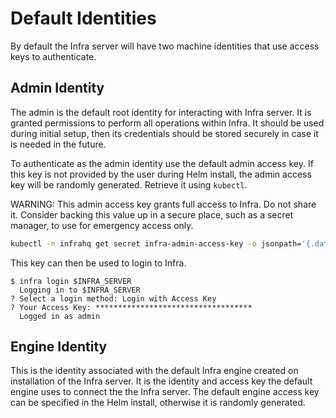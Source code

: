# Default Identities

By default the Infra server will have two machine identities that use access keys to authenticate.

## Admin Identity
The admin is the default root identity for interacting with Infra server. It is granted permissions to perform all operations within Infra. It should be used during initial setup, then its credentials should be stored securely in case it is needed in the future.

To authenticate as the admin identity use the default admin access key. If this key is not provided by the user during Helm install, the admin access key will be randomly generated. Retrieve it using `kubectl`.

WARNING: This admin access key grants full access to Infra. Do not share it. Consider backing this value up in a secure place, such as a secret manager, to use for emergency access only.

```bash
kubectl -n infrahq get secret infra-admin-access-key -o jsonpath='{.data.access-key}' | base64 -d
```

This key can then be used to login to Infra.
```
$ infra login $INFRA_SERVER       
  Logging in to $INFRA_SERVER
? Select a login method: Login with Access Key
? Your Access Key: ***********************************
  Logged in as admin
```

## Engine Identity
This is the identity associated with the default Infra engine created on installation of the Infra server. It is the identity and access key the default engine uses to connect the the Infra server. The default engine access key can be specified in the Helm install, otherwise it is randomly generated.
